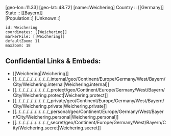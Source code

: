 ﻿---
location: [48.72,11.33] 
mapzoom: [7,12] 
mapmarker: city 
type: City
tags:
- geo/City


SpocWebEntityId: 35486
isDeleted: false
confidential: public

---
[geo-lon::11.33] 
[geo-lat::48.72] 
[name::Weichering] 
Country :: [[Germany]]  
State :: [[Bayern]]  
[Population::] 
[Unknown::] 


```leaflet
id: Weichering
coordinates: [[Weichering]] 
markerFile: [[Weichering]] 
defaultZoom: 11 
maxZoom: 18
```


## Confidential Links & Embeds: 
- [[Weichering|Weichering]]  
- [[../../../../../../../../_internal/geo/Continent/Europe/Germany/West/Bayern/City/Weichering.internal|Weichering.internal]] 
- [[../../../../../../../../_protect/geo/Continent/Europe/Germany/West/Bayern/City/Weichering.protect|Weichering.protect]] 
- [[../../../../../../../../_private/geo/Continent/Europe/Germany/West/Bayern/City/Weichering.private|Weichering.private]] 
- [[../../../../../../../../_personal/geo/Continent/Europe/Germany/West/Bayern/City/Weichering.personal|Weichering.personal]] 
- [[../../../../../../../../_secret/geo/Continent/Europe/Germany/West/Bayern/City/Weichering.secret|Weichering.secret]] 
